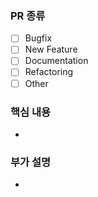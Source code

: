 ### PR 종류

-  [ ] Bugfix
-  [ ] New Feature
-  [ ] Documentation
-  [ ] Refactoring
-  [ ] Other

### 핵심 내용

-

### 부가 설명

-
